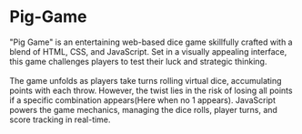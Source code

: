 # Pig-Game
"Pig Game" is an entertaining web-based dice game skillfully crafted with a blend of HTML, CSS, and JavaScript. Set in a visually appealing interface, this game challenges players to test their luck and strategic thinking.
<br>
<br>
The game unfolds as players take turns rolling virtual dice, accumulating points with each throw. However, the twist lies in the risk of losing all points if a specific combination appears(Here when no 1 appears). JavaScript powers the game mechanics, managing the dice rolls, player turns, and score tracking in real-time.
